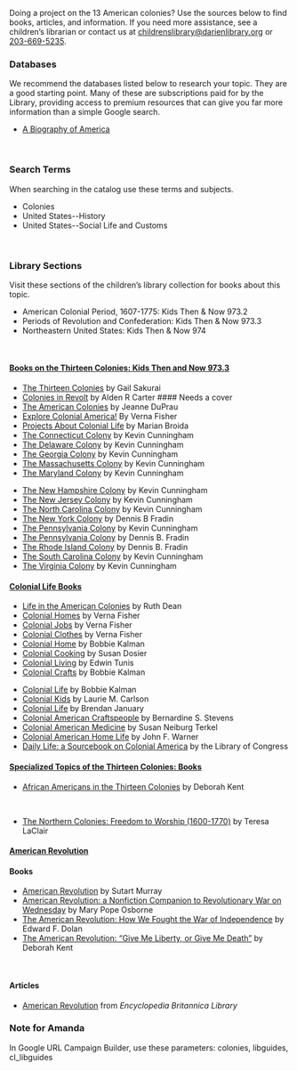 
Doing a project on the 13 American colonies? Use the sources below to find books, articles, and information. If you need more assistance, see a children’s librarian or contact us at [childrenslibrary@darienlibrary.org](mailto:childrenslibrary@darienlibrary.org "Email the Children's Library") or [203-669-5235](tel:203-669-5235 "203-669-5235").

<div class="row">
<div class="col-md-4">

### Databases
 We recommend the databases listed below to research your topic. They are a good starting point. Many of these are subscriptions paid for by the Library, providing access to premium resources that can give you far more information than a simple Google search.

* [A Biography of America](https://dar.to/2DC4VUC "A Biography of America")
<br />

</div>
<div class="col-md-4">

### Search Terms
When searching in the catalog use these terms and subjects.

* Colonies
* United States--History
* United States--Social Life and Customs
<br />

</div>
<div class="col-md-4">

### Library Sections
Visit these sections of the children’s library collection for books about this topic.

* American Colonial Period, 1607-1775: Kids Then & Now 973.2
* Periods of Revolution and Confederation: Kids Then & Now 973.3
* Northeastern United States: Kids Then & Now 974
<br />

</div>
</div>

<div class="row">
<!-- Begin Tab v1 -->
<div class="col-md-12">
<div class="tab-v1">

<div class="tab-content">
<!-- Tab Content 1 -->
<div id="home" class="tab-pane fade in active">
<div id="accordion-v1" class="panel-group acc-v1">
<div class="panel panel-default">
<div class="panel-heading">
<h4 class="panel-title">
<a href="#collapse-One" data-parent="#accordion-v1" data-toggle="collapse" class="accordion-toggle">
Books on the Thirteen Colonies: Kids Then and Now 973.3
</a>
</h4>
</div>
<div class="panel-collapse collapse" id="collapse-One">
<div class="panel-body">

<div class="row">
<div class="col-md-6">

* [The Thirteen Colonies](https://dar.to/2DF6wc0 "The Thirteen Colonies") by Gail Sakurai 
* [Colonies in Revolt](https://dar.to/2rCeRb5 "Colonies in Revolt") by Alden R Carter #### Needs a cover
* [The American Colonies](https://dar.to/2BpQi0H "The American Colonies") by Jeanne DuPrau
* [Explore Colonial America!](https://dar.to/2E4MaG7 "Explore Colonial America!") By Verna Fisher
* [Projects About Colonial Life](https://dar.to/2E5PdOh "Projects About Colonial Life") by Marian Broida
* [The Connecticut Colony](https://dar.to/2F9yaKM "The Connecticut Colony") by Kevin Cunningham
* [The Delaware Colony](https://dar.to/2n7XOIc "The Delaware Colony") by Kevin Cunningham
* [The Georgia Colony](https://dar.to/2Bpk59T "The Georgia Colony") by Kevin Cunningham
* [The Massachusetts Colony](https://dar.to/2rEIRTs "The Massachusetts Colony") by Kevin Cunningham
* [The Maryland Colony](https://dar.to/2n9m4e1 "The Maryland Colony") by Kevin Cunningham

</div>
<div class="col-md-6">

* [The New Hampshire Colony](https://dar.to/2DCh8sv "The New Hampshire Colony") by Kevin Cunningham
* [The New Jersey Colony](https://dar.to/2Fb2pkz "The New Jersey Colony") by Kevin Cunningham
* [The North Carolina Colony](https://dar.to/2Gd7ydf "The North Carolina Colony") by Kevin Cunningham
* [The New York Colony](https://dar.to/2DAcnzz "The New York Colony") by Dennis B Fradin
* [The Pennsylvania Colony](https://dar.to/2rFVzSi "The Pennsylvania Colony") by Kevin Cunningham
* [The Pennsylvania Colony](https://dar.to/2E4wMto "The Pennsylvania") by Dennis B. Fradin
* [The Rhode Island Colony](https://dar.to/2n9fLae "The Rhode Island Colony") by Dennis B. Fradin
* [The South Carolina Colony](https://dar.to/2DycKGy "The South Carolina Colony") by Kevin Cunningham
* [The Virginia Colony](https://dar.to/2BpRxgn "The Virginia Colony") by Kevin Cunningham

</div>
</div>


</div>
</div>
</div>

<div class="panel panel-default">
<div class="panel-heading">
<h4 class="panel-title">
<a href="#collapse-Two" data-parent="#accordion-v1" data-toggle="collapse" class="accordion-toggle">
Colonial Life Books
</a>
</h4>
</div>
<div class="panel-collapse collapse" id="collapse-Two">
<div class="panel-body">

<div class="row">
<div class="col-md-6">

* [Life in the American Colonies](https://dar.to/2n8azng "Life in the American Colonies") by Ruth Dean
* [Colonial Homes](https://dar.to/2Br7NO7 "Colonial Homes") by Verna Fisher
* [Colonial Jobs](https://dar.to/2F7fVWo "Colonial Jobs") by Verna Fisher
* [Colonial Clothes](https://dar.to/2rFamfX "Colonial Clothes") by Verna Fisher
* [Colonial Home](https://dar.to/2Bq54Va "Colonial Home") by Bobbie Kalman
* [Colonial Cooking](https://dar.to/2Fc1mRs "Colonial Cooking") by Susan Dosier
* [Colonial Living](https://dar.to/2rDvFOL "Colonial Living") by Edwin Tunis
* [Colonial Crafts](https://dar.to/2E6S8Xg "Colonial Crafts") by Bobbie Kalman

</div>
<div class="col-md-6">

* [Colonial Life](https://dar.to/2E4BhEi "Colonial Life") by Bobbie Kalman
* [Colonial Kids](https://dar.to/2E5VWI1 "Colonial Kids") by Laurie M. Carlson
* [Colonial Life](https://dar.to/2DDBMIN "Colonial Life") by Brendan January
* [Colonial American Craftspeople](https://dar.to/2F6UHI3 "Colonial American Craftspeople") by Bernardine S. Stevens
* [Colonial American Medicine](https://dar.to/2DHreHq "Colonial American Medicine") by Susan Neiburg Terkel
* [Colonial American Home Life](https://dar.to/2DxEaN3 "Colonial American Home Life") by John F. Warner
* [Daily Life: a Sourcebook on Colonial America](https://dar.to/2DG0Q0I "Daily Life") by the Library of Congress

</div>

</div>
</div>
</div>

<div class="panel panel-default">
<div class="panel-heading">
<h4 class="panel-title">
<a href="#collapse-Three" data-parent="#accordion-v1" data-toggle="collapse" class="accordion-toggle">
Specialized Topics of the Thirteen Colonies: Books
</a>
</h4>
</div>
<div class="panel-collapse collapse" id="collapse-Three">
<div class="panel-body">

<div class="row">
<div class="col-md-6">

* [African Americans in the Thirteen Colonies](https://dar.to/2ng6eO5 "African Americans in the Thirteen Colonies") by Deborah Kent

<br />
</div>
<div class="col-md-6">

* [The Northern Colonies: Freedom to Worship (1600-1770)](https://dar.to/2GnllxU "The Northern Colonies") by Teresa LaClair

</div>

</div>
</div>
</div>

<div class="panel panel-default">
<div class="panel-heading">
<h4 class="panel-title">
<a href="#collapse-Four" data-parent="#accordion-v1" data-toggle="collapse" class="accordion-toggle">
American Revolution
</a>
</h4>
</div>
<div class="panel-collapse collapse" id="collapse-Four">
<div class="panel-body">

<div class="row">
<div class="col-md-6">

#### Books

* [American Revolution](https://dar.to/2DDPWpd "American Revolution") by Sutart Murray
* [American Revolution: a Nonfiction Companion to Revolutionary War on Wednesday](https://dar.to/2DGmwuv "American Revolution: a Nonfiction Companion to Revolutionary War on Wednesday") by Mary Pope Osborne
* [The American Revolution: How We Fought the War of Independence](https://dar.to/2EezDQO "The American Revolution: How We Fought the War of Independence") by Edward F. Dolan
* [The American Revolution: “Give Me Liberty, or Give Me Death”](https://dar.to/2rLfMpL "The American Revolution: Give Me Liberty, or Give Me Death") by Deborah Kent

<br />
</div>
<div class="col-md-6">

#### Articles
* [American Revolution](https://dar.to/2nfwjxz "American Revolution") from _Encyclopedia Britannica Library_

</div>
</div>
</div>
</div>
</div>
</div>


</div>
</div>

</div>
</div>
</div>
</div>
</div>

### Note for Amanda
In Google URL Campaign Builder, use these parameters: colonies, libguides, cl_libguides
